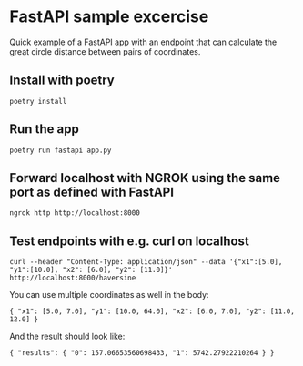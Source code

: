 # FastAPI sample excercise
Quick example of a FastAPI app with an endpoint that can calculate the great circle distance between pairs of coordinates.
## Install with poetry
`poetry install`
## Run the app
`poetry run fastapi app.py`
## Forward localhost with NGROK using the same port as defined with FastAPI
`ngrok http http://localhost:8000`
## Test endpoints with e.g. curl on localhost
`curl --header "Content-Type: application/json" --data '{"x1":[5.0], "y1":[10.0], "x2": [6.0], "y2": [11.0]}'  http://localhost:8000/haversine`

You can use multiple coordinates as well in the body:

`{
    "x1": [5.0, 7.0],
    "y1": [10.0, 64.0],
    "x2": [6.0, 7.0],
    "y2": [11.0, 12.0]
}`

And the result should look like:

`{
    "results": {
        "0": 157.06653560698433,
        "1": 5742.27922210264
    }
}`
